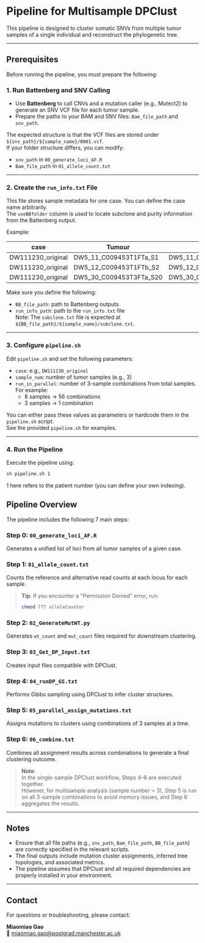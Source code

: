 
<!-- 
README for running multisample DPClust pipeline  
Created by: Miaomiao Gao  
Contact: miaomiao.gao@postgrad.manchester.ac.uk  
-->

# Pipeline for Multisample DPClust

This pipeline is designed to cluster somatic SNVs from multiple tumor samples of a single individual and reconstruct the phylogenetic tree.

---

## Prerequisites

Before running the pipeline, you must prepare the following:

### 1. Run Battenberg and SNV Calling

- Use **Battenberg** to call CNVs and a mutation caller (e.g., Mutect2) to generate an SNV VCF file for each tumor sample.
- Prepare the paths to your BAM and SNV files: `Bam_file_path` and `snv_path`.

The expected structure is that the VCF files are stored under `${snv_path}/${sample_name}/0001.vcf`.  
If your folder structure differs, you can modify:
- `snv_path` in `00_generate_loci_AF.R`
- `Bam_file_path` in `01_allele_count.txt`

---

### 2. Create the `run_info.txt` File

This file stores sample metadata for one case. You can define the case name arbitrarily.  
The `useBBfolder` column is used to locate subclone and purity information from the Battenberg output.

Example:

| case              | Tumour                      | useBBfolder                      | Gender | Normal                    |
|-------------------|-----------------------------|----------------------------------|--------|----------------------------|
| DW111230_original | DW5_11_C009453T1FTa_S1      | DW5_11_C009453T1FTa_S1           | Male   | DW5_35_C009453T2Wa_S25     |
| DW111230_original | DW5_12_C009453T1FTb_S2      | DW5_12_C009453T1FTb_S2           | Male   | DW5_35_C009453T2Wa_S25     |
| DW111230_original | DW5_30_C009453T3FTa_S20     | DW5_30_C009453T3FTa_S20_reft_WGD | Male   | DW5_35_C009453T2Wa_S25     |

Make sure you define the following:
- `BB_file_path`: path to Battenberg outputs
- `run_info_path`: path to the `run_info.txt` file  
Note: The `subclone.txt` file is expected at `${BB_file_path}/${sample_name}/subclone.txt`.

---

### 3. Configure `pipeline.sh`

Edit `pipeline.sh` and set the following parameters:
- `case`: e.g., `DW111230_original`
- `sample_num`: number of tumor samples (e.g., 3)
- `run_in_parallel`: number of 3-sample combinations from total samples.  
  For example:
  - 8 samples → 56 combinations
  - 3 samples → 1 combination

You can either pass these values as parameters or hardcode them in the `pipeline.sh` script.  
See the provided `pipeline.sh` for examples.

---

### 4. Run the Pipeline

Execute the pipeline using:

```bash
sh pipeline.sh 1
```
1 here refers to the patient number (you can define your own indexing).



## Pipeline Overview

The pipeline includes the following 7 main steps:

### Step 0: `00_generate_loci_AF.R`
Generates a unified list of loci from all tumor samples of a given case.

### Step 1: `01_allele_count.txt`
Counts the reference and alternative read counts at each locus for each sample.

> **Tip**: If you encounter a "Permission Denied" error, run:
> ```bash
> chmod 777 alleleCounter
> ```

### Step 2: `02_GenerateMutWT.py`
Generates `wt_count` and `mut_count` files required for downstream clustering.

### Step 3: `03_Get_DP_Input.txt`
Creates input files compatible with DPClust.

### Step 4: `04_runDP_GS.txt`
Performs Gibbs sampling using DPClust to infer cluster structures.

### Step 5: `05_parallel_assign_mutations.txt`
Assigns mutations to clusters using combinations of 3 samples at a time.

### Step 6: `06_combine.txt`
Combines all assignment results across combinations to generate a final clustering outcome.

> **Note**:  
> In the single-sample DPClust workflow, Steps 4–6 are executed together.  
> However, for multisample analysis (sample number > 3), Step 5 is run on all 3-sample combinations to avoid memory issues, and Step 6 aggregates the results.

---

## Notes

- Ensure that all file paths (e.g., `snv_path`, `Bam_file_path`, `BB_file_path`) are correctly specified in the relevant scripts.
- The final outputs include mutation cluster assignments, inferred tree topologies, and associated metrics.
- The pipeline assumes that DPClust and all required dependencies are properly installed in your environment.

---

## Contact

For questions or troubleshooting, please contact:

**Miaomiao Gao**  
📧 miaomiao.gao@postgrad.manchester.ac.uk
